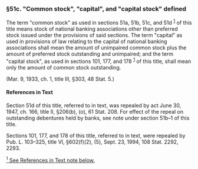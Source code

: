 ### §51c. "Common stock", "capital", and "capital stock" defined ###

The term "common stock" as used in sections 51a, 51b, 51c, and 51d <sup><a href="#51c_1_target" name="51c_1">1</a></sup> of this title means stock of national banking associations other than preferred stock issued under the provisions of said sections. The term "capital" as used in provisions of law relating to the capital of national banking associations shall mean the amount of unimpaired common stock plus the amount of preferred stock outstanding and unimpaired; and the term "capital stock", as used in sections 101, 177, and 178 <sup><a href="#51c_1_target" name="51c_1">1</a></sup> of this title, shall mean only the amount of common stock outstanding.

(Mar. 9, 1933, ch. 1, title III, §303, 48 Stat. 5.)

#### References in Text ####

Section 51d of this title, referred to in text, was repealed by act June 30, 1947, ch. 166, title II, §206(b), (o), 61 Stat. 208. For effect of the repeal on outstanding debentures held by banks, see note under section 51b–1 of this title.

Sections 101, 177, and 178 of this title, referred to in text, were repealed by Pub. L. 103–325, title VI, §602(f)(2), (5), Sept. 23, 1994, 108 Stat. 2292, 2293.

[<sup>1</sup> See References in Text note below.](#51c_1)